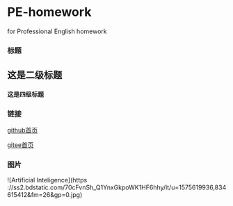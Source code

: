 # PE-homework
for Professional English homework 
###  标题
## 这是二级标题
#### 这是四级标题

###  链接
[github首页](http://github.com)

[gitee首页](http://gitee.com)

### 图片
![Artificial Inteligence](https ://ss2.bdstatic.com/70cFvnSh_Q1YnxGkpoWK1HF6hhy/it/u=1575619936,834615412&fm=26&gp=0.jpg)
